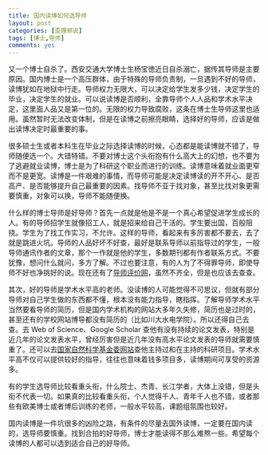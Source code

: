 ```yaml
---
title: 国内读博如何选导师
layout: post
categories: [歪理邪说]
tags: [博士,导师]
comments: yes
---
```


又一个博士自杀了。西安交通大学博士生杨宝徳近日自杀溺亡，据传其导师是主要原因。国内博士是一个高压群体，由于特殊的导师负责制，一旦遇到不好的导师，读博犹如在地狱中行走。导师权力无限大，可以决定给学生发多少钱，决定学生的毕业，决定学生的就业。可以说读博是否顺利，全靠导师个人人品和学术水平决定，这里面人品又是第一位的。无限的权力导致腐败，这条在博士生导师这里也适用。虽然暂时无法改变体制，但是在读博之前擦亮眼睛，选择好的导师，应该是做出读博决定时最重要的事。

很多硕士生或者本科生在毕业之际选择读博的时候，心态都是能读博就不错了，导师随便选一个。大错特错。不要对博士这个头衔抱有什么高大上的幻想，也不要为了逃避就业读博，博士是为了科研这个职业而进行的训练。读博意味着就业面更窄而不是更宽。读博是一件艰难的事情，而导师可能是决定读博读的开不开心、是否高产、是否能够提升自己最重要的因素。找导师不亚于找对象，甚至比找对象更需要慎重，对象可以换，导师不能随便换。

什么样的博士导师是好导师？首先一点就是他是不是一个真心希望促进学生成长的人。有的导师招学生就像招工人，就是招来给自己干活的。学生要出国，百般阻挠。学生为了找工作实习，不允许。这样的导师，看起来有多厉害都不要去，去了就是跳进火坑。导师的人品好坏不好查，最好是联系导师以前指导过的学生，一般导师通讯作者的文章，那个一作就是他的学生，多数期刊都有作者联系方式。不要犹豫，想问什么就问，多方了解。不过也要注意，有的人为了不得罪导师，即使导师不好也净挑好的说。现在还有了[导师评价网](https://www.mysupervisor.org/)，虽然不齐全，但是也应该去查查。

其次，好的导师是学术水平高的老师。没读博的人可能觉得不可思议，但就有部分导师对自己学生做的东西都不懂，根本没有能力指导，瞎指挥。了解导师学术水平当然要看导师的简历，但是国内学术机构的网站大多年久失修，简历也是过时的，甚至还有的学校网站博导都没有简历的（比如川大水电学院）。所以还得自己去查。去 Web of Science、Google Scholar 查他有没有持续的论文发表，特别是近几年的论文发表水平，曾经厉害但是近几年没有高水平论文发表的导师就需要慎重了。还可以去[国家自然科学基金委网站](http://npd.nsfc.gov.cn/)查他主持过和在主持的科研项目。学术水平高不仅可以提供较好的指导，往往也意味着钱多项目多，读博期间可享受的资源多。

有的学生选导师比较看重头衔，什么院士、杰青、长江学者，大体上没错，但是头衔不代表一切。如果真的比较看重头衔，个人觉得千人、青年千人也不错，或者那些有欧美博士或者博后训练的老师，一般水平较高，课题组氛围也较好。

国内读博是一件坑很多的凶险之路，有条件的尽量去国外读博，一定要在国内读的，选导师要慎重。找到合拍的好导师，博士才能读得不那么难熬一些。希望每个读博的人都可以选到适合自己的好导师。
